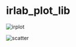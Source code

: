 # irlab_plot_lib

![irplot](https://user-images.githubusercontent.com/20371927/166206938-d9bae567-9837-44ea-93d6-36f475bd7706.png)

![scatter](https://user-images.githubusercontent.com/20371927/166143721-bd5a70f6-58eb-40bb-991d-3cfe6d367117.png)
